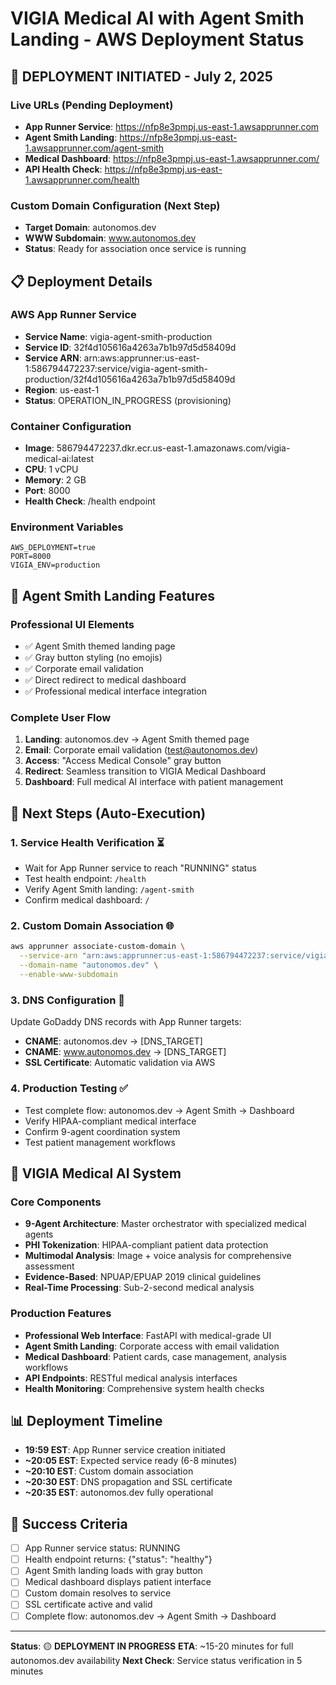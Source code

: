 # VIGIA Medical AI with Agent Smith Landing - AWS Deployment Status

## 🚀 **DEPLOYMENT INITIATED** - July 2, 2025

### **Live URLs (Pending Deployment)**
- **App Runner Service**: https://nfp8e3pmpj.us-east-1.awsapprunner.com
- **Agent Smith Landing**: https://nfp8e3pmpj.us-east-1.awsapprunner.com/agent-smith
- **Medical Dashboard**: https://nfp8e3pmpj.us-east-1.awsapprunner.com/
- **API Health Check**: https://nfp8e3pmpj.us-east-1.awsapprunner.com/health

### **Custom Domain Configuration (Next Step)**
- **Target Domain**: autonomos.dev
- **WWW Subdomain**: www.autonomos.dev
- **Status**: Ready for association once service is running

## 📋 **Deployment Details**

### **AWS App Runner Service**
- **Service Name**: vigia-agent-smith-production
- **Service ID**: 32f4d105616a4263a7b1b97d5d58409d
- **Service ARN**: arn:aws:apprunner:us-east-1:586794472237:service/vigia-agent-smith-production/32f4d105616a4263a7b1b97d5d58409d
- **Region**: us-east-1
- **Status**: OPERATION_IN_PROGRESS (provisioning)

### **Container Configuration**
- **Image**: 586794472237.dkr.ecr.us-east-1.amazonaws.com/vigia-medical-ai:latest
- **CPU**: 1 vCPU
- **Memory**: 2 GB
- **Port**: 8000
- **Health Check**: /health endpoint

### **Environment Variables**
```
AWS_DEPLOYMENT=true
PORT=8000
VIGIA_ENV=production
```

## 🎯 **Agent Smith Landing Features**

### **Professional UI Elements**
- ✅ Agent Smith themed landing page
- ✅ Gray button styling (no emojis)
- ✅ Corporate email validation
- ✅ Direct redirect to medical dashboard
- ✅ Professional medical interface integration

### **Complete User Flow**
1. **Landing**: autonomos.dev → Agent Smith themed page
2. **Email**: Corporate email validation (test@autonomos.dev)
3. **Access**: "Access Medical Console" gray button
4. **Redirect**: Seamless transition to VIGIA Medical Dashboard
5. **Dashboard**: Full medical AI interface with patient management

## 🔧 **Next Steps (Auto-Execution)**

### **1. Service Health Verification** ⏳
- Wait for App Runner service to reach "RUNNING" status
- Test health endpoint: `/health`
- Verify Agent Smith landing: `/agent-smith`
- Confirm medical dashboard: `/`

### **2. Custom Domain Association** 🌐
```bash
aws apprunner associate-custom-domain \
  --service-arn "arn:aws:apprunner:us-east-1:586794472237:service/vigia-agent-smith-production/32f4d105616a4263a7b1b97d5d58409d" \
  --domain-name "autonomos.dev" \
  --enable-www-subdomain
```

### **3. DNS Configuration** 📝
Update GoDaddy DNS records with App Runner targets:
- **CNAME**: autonomos.dev → [DNS_TARGET]
- **CNAME**: www.autonomos.dev → [DNS_TARGET]
- **SSL Certificate**: Automatic validation via AWS

### **4. Production Testing** ✅
- Test complete flow: autonomos.dev → Agent Smith → Dashboard
- Verify HIPAA-compliant medical interface
- Confirm 9-agent coordination system
- Test patient management workflows

## 🏥 **VIGIA Medical AI System**

### **Core Components**
- **9-Agent Architecture**: Master orchestrator with specialized medical agents
- **PHI Tokenization**: HIPAA-compliant patient data protection
- **Multimodal Analysis**: Image + voice analysis for comprehensive assessment
- **Evidence-Based**: NPUAP/EPUAP 2019 clinical guidelines
- **Real-Time Processing**: Sub-2-second medical analysis

### **Production Features**
- **Professional Web Interface**: FastAPI with medical-grade UI
- **Agent Smith Landing**: Corporate access with email validation
- **Medical Dashboard**: Patient cards, case management, analysis workflows
- **API Endpoints**: RESTful medical analysis interfaces
- **Health Monitoring**: Comprehensive system health checks

## 📊 **Deployment Timeline**

- **19:59 EST**: App Runner service creation initiated
- **~20:05 EST**: Expected service ready (6-8 minutes)
- **~20:10 EST**: Custom domain association
- **~20:30 EST**: DNS propagation and SSL certificate
- **~20:35 EST**: autonomos.dev fully operational

## 🎯 **Success Criteria**

- [ ] App Runner service status: RUNNING
- [ ] Health endpoint returns: {"status": "healthy"}
- [ ] Agent Smith landing loads with gray button
- [ ] Medical dashboard displays patient interface
- [ ] Custom domain resolves to service
- [ ] SSL certificate active and valid
- [ ] Complete flow: autonomos.dev → Agent Smith → Dashboard

---

**Status**: 🟡 **DEPLOYMENT IN PROGRESS**
**ETA**: ~15-20 minutes for full autonomos.dev availability
**Next Check**: Service status verification in 5 minutes